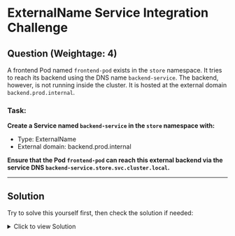 # ExternalName Service Integration Challenge

## **Question (Weightage: 4)**

A frontend Pod named `frontend-pod` exists in the `store` namespace. It tries to reach its backend using the DNS name `backend-service`. The backend, however, is not running inside the cluster. It is hosted at the external domain `backend.prod.internal`.

### **Task:**

**Create a Service named `backend-service` in the `store` namespace with:**
- Type: ExternalName
- External domain: backend.prod.internal

**Ensure that the Pod `frontend-pod` can reach this external backend via the service DNS `backend-service.store.svc.cluster.local`.**

---

## **Solution**

Try to solve this yourself first, then check the solution if needed:

<details>
<summary>Click to view Solution</summary>


**Notes On External Name**

An **ExternalName Service** is a special Service that works only as a **DNS alias**, with no Pods or selectors.
It redirects traffic at the DNS level to an external hostname — no proxying, no cluster IP.

Flow: `frontend-pod → backend-service.store.svc.cluster.local → CNAME → backend.prod.internal → external server`.
You can check if the Pod has any URL environment variable with:

```bash
kubectl exec -it frontend-pod -n store -- printenv | grep URL
```
----

#### Imperative and Yaml Solution
```bash
kubectl create service externalname backend-service \
  --external-name=backend.prod.internal \
  -n store
```

**Alternative Method: Using YAML**
```bash
cat <<EOF | kubectl apply -f -
apiVersion: v1
kind: Service
metadata:
  name: backend-service
  namespace: store
spec:
  type: ExternalName
  externalName: backend.prod.internal
EOF
```

**Verify the Solution**
```bash
# Check if service was created
kubectl get svc -n store

# Describe the service
kubectl describe svc backend-service -n store

# Test DNS resolution
kubectl exec -n store frontend-pod -- nslookup backend-service.store.svc.cluster.local
```

</details>
